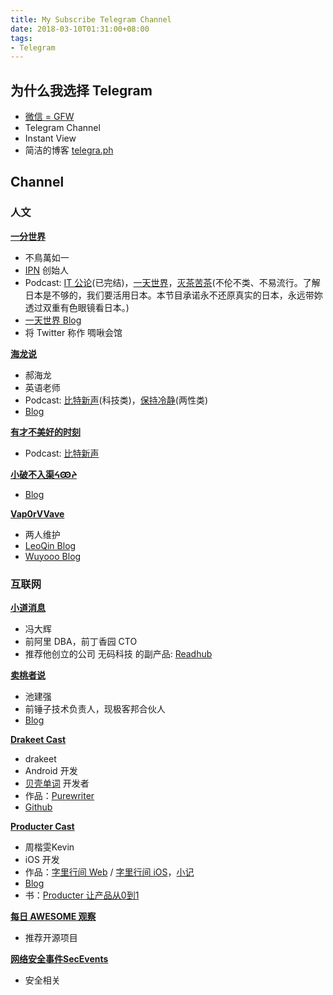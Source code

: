 ```yaml
---
title: My Subscribe Telegram Channel
date: 2018-03-10T01:31:00+08:00
tags:
- Telegram
---
```


## 为什么我选择 Telegram

+ [微信 = GFW](https://blog.yitianshijie.net/2018/02/02/wechat-equals-gfw)
+ Telegram Channel
+ Instant View
+ 简洁的博客 [telegra.ph](https://telegra.ph)

## Channel


### 人文

[**一分世界**](https://t.me/yifenshijie)

+ 不鳥萬如一
+ [IPN](https://ipn.li) 创始人
+ Podcast: [IT 公论](https://itgonglun.com)(已完结)，[一天世界](https://yitianshijie.net)，[灭茶苦茶](https://miechakucha.com)(不伦不类、不易流行。了解日本是不够的，我们要活用日本。本节目承诺永不还原真实的日本，永远带妳透过双重有色眼镜看日本。)
+ [一天世界 Blog](https://blog.yitianshijie.net)
+ 将 Twitter 称作 啁啾会馆

[**海龙说**](https://t.me/haotalk)

+ 郝海龙
+ 英语老师
+ Podcast: [比特新声](http://banlan.show/bitvoice)(科技类)，[保持冷静](http://banlan.show/keepcalm)(两性类)
+ [Blog](https://haohailong.net)

[**有才不美好的时刻**](https://t.me/youcaireverse)

+ Podcast: [比特新声](http://banlan.show/bitvoice)

[**小破不入渠ᔦꙬᔨ**](https://t.me/forwardlikehell)

+ [Blog](https://jesor.me)

[**Vap0rVVave**](https://t.me/Vap0rVVave)

+ 两人维护
+ [LeoQin Blog](https://leoqinblog.wordpress.com)
+ [Wuyooo Blog](https://wuyousite.wordpress.com)


### 互联网

[**小道消息**](https://t.me/WebNotes)

+ 冯大辉
+ 前阿里 DBA，前丁香园 CTO
+ 推荐他创立的公司 无码科技 的副产品: [Readhub](https://readhub.me)

[**卖桃者说**](https://t.me/mactalk)

+ 池建强
+ 前锤子技术负责人，现极客邦合伙人
+ [Blog](http://macshuo.com)

[**Drakeet Cast**](https://t.me/drakeets)

+ drakeet
+ Android 开发
+ [贝壳单词](https://www.wandoujia.com/award/blog/me.drakeet.seashell) 开发者
+ 作品：[Purewriter](https://play.google.com/store/apps/details?id=com.drakeet.purewriter)
+ [Github](https://github.com/drakeet)

[**Producter Cast**](https://t.me/producter_cast)

+ 周楷雯Kevin
+ iOS 开发
+ 作品：[字里行间 Web](https://zi.com) / [字里行间 iOS](https://itunes.apple.com/cn/app/%E5%AD%97%E9%87%8C%E8%A1%8C%E9%97%B4-%E5%8F%91%E7%8E%B0%E5%88%9B%E4%BD%9C%E7%9A%84%E4%B9%90%E8%B6%A3/id1036119608?mt=8)，[小记](https://itunes.apple.com/cn/app/%E5%B0%8F%E8%AE%B0/id975031499?mt=8)
+ [Blog](http://zhowkev.in/?from=inf&wvr=5&loc=infblog)
+ 书：[Producter 让产品从0到1](https://book.douban.com/subject/1172442)

[**每日 AWESOME 观察**](https://t.me/awesomeopensource)

+ 推荐开源项目

[**网络安全事件SecEvents**](https://t.me/SecEvents)

+ 安全相关
